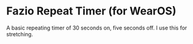 # Fazio Repeat Timer (for WearOS)

A basic repeating timer of 30 seconds on, five seconds off. I use this for stretching.